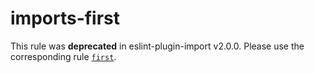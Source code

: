 # imports-first

This rule was **deprecated** in eslint-plugin-import v2.0.0. Please use the corresponding rule [`first`](https://github.com/import-js/eslint-plugin-import/blob/HEAD/docs/rules/first.md).
